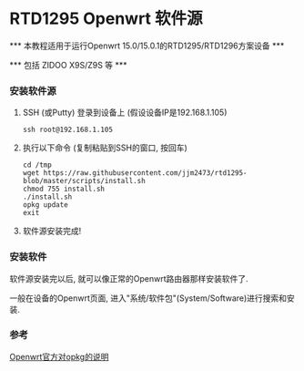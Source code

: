 # RTD1295 Openwrt 软件源

*** 本教程适用于运行Openwrt 15.0/15.0.1的RTD1295/RTD1296方案设备 ***

*** 包括 ZIDOO X9S/Z9S 等 ***

### 安装软件源
1. SSH (或Putty) 登录到设备上 (假设设备IP是192.168.1.105)
    ```
    ssh root@192.168.1.105
    ```
2. 执行以下命令 (复制粘贴到SSH的窗口, 按回车)
    ```
    cd /tmp
    wget https://raw.githubusercontent.com/jjm2473/rtd1295-blob/master/scripts/install.sh
    chmod 755 install.sh
    ./install.sh
    opkg update
    exit
    ```
3. 软件源安装完成!

### 安装软件
软件源安装完以后, 就可以像正常的Openwrt路由器那样安装软件了.

一般在设备的Openwrt页面, 进入"系统/软件包"(System/Software)进行搜索和安装.

### 参考
[Openwrt官方对opkg的说明](https://openwrt.org/docs/guide-user/additional-software/opkg)

